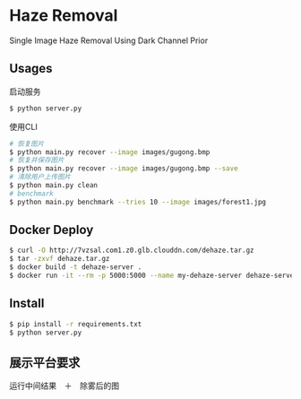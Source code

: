 # Haze Removal
Single Image Haze Removal Using Dark Channel Prior

## Usages

启动服务

```bash
$ python server.py
```

使用CLI

```bash
# 恢复图片
$ python main.py recover --image images/gugong.bmp
# 恢复并保存图片
$ python main.py recover --image images/gugong.bmp --save
# 清除用户上传图片
$ python main.py clean
# benchmark
$ python main.py benchmark --tries 10 --image images/forest1.jpg
```

## Docker Deploy

```bash
$ curl -O http://7vzsal.com1.z0.glb.clouddn.com/dehaze.tar.gz
$ tar -zxvf dehaze.tar.gz
$ docker build -t dehaze-server .
$ docker run -it --rm -p 5000:5000 --name my-dehaze-server dehaze-server
```

## Install

```bash
$ pip install -r requirements.txt
$ python server.py
```

## 展示平台要求
运行中间结果　＋　除雾后的图
